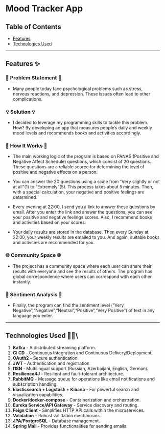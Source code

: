 # Mood Tracker App

## Table of Contents

- [Features](#features-)
- [Technologies Used](#technologies-used-)


---

## Features ✨

### 🎯 Problem Statement 🎯
- Many people today face psychological problems such as stress, nervous reactions, and depression. These issues often lead to other complications.

### 💡 Solution 💡
- I decided to leverage my programming skills to tackle this problem. How? By developing an app that measures people’s daily and weekly mood levels and recommends books and activities accordingly.

### 🚀 How It Works 🚀
- The main working logic of the program is based on PANAS (Positive and Negative Affect Schedule) questions, which consist of 20 questions. These questions are a reliable source for determining the level of positive and negative effects on a person.

- You can answer the 20 questions using a scale from “Very slightly or not at all”(1) to “Extremely”(5). This process takes about 5 minutes. Then, with a special calculation, your negative and positive feelings are determined.

- Every evening at 22:00, I send you a link to answer these questions by email. After you enter the link and answer the questions, you can see your positive and negative feelings scores. Also, I recommend books and activities based on your scores.

- Your daily results are stored in the database. Then every Sunday at 22:00, your weekly results are emailed to you. And again, suitable books and activities are recommended for you.

### 🌐 Community Space 🌐
- The project has a community space where each user can share their results with everyone and see the results of others. The program has global correspondence where users can correspond with each other instantly.

### 📝 Sentiment Analysis 📝
- Finally, the program can find the sentiment level (“Very Negative”,“Negative”,“Neutral”,“Positive”,“Very Positive”) of text in any language you enter.

---

## Technologies Used 🔨🔧\

1. **Kafka** - A distributed streaming platform.
2. **CI CD** - Continuous Integration and Continuous Delivery/Deployment.
3. **OAuth2** - Secure authentication.
4. **JWT** - Authentication and registration.
5. **I18N** - Multilingual support (Russian, Azerbaijani, English, German).
6. **Resilience4J** - Resilient and fault-tolerant architecture.
7. **RabbitMQ** - Message queue for operations like email notifications and subscription handling.
8. **Elasticsearch + Logstash + Kibana** - For powerful search and visualization capabilities.
9. **Docker/docker-compose** - Containerization and orchestration.
10. **Eureka Service/API Gateway** - Service discovery and routing.
11. **Feign Client** - Simplifies HTTP API calls within the microservices.
12. **Validation** - Robust validation mechanisms.
13. **JPA/PostgreSQL** - Database management.
14. **Spring Mail** - Provides functionalities for sending emails.




